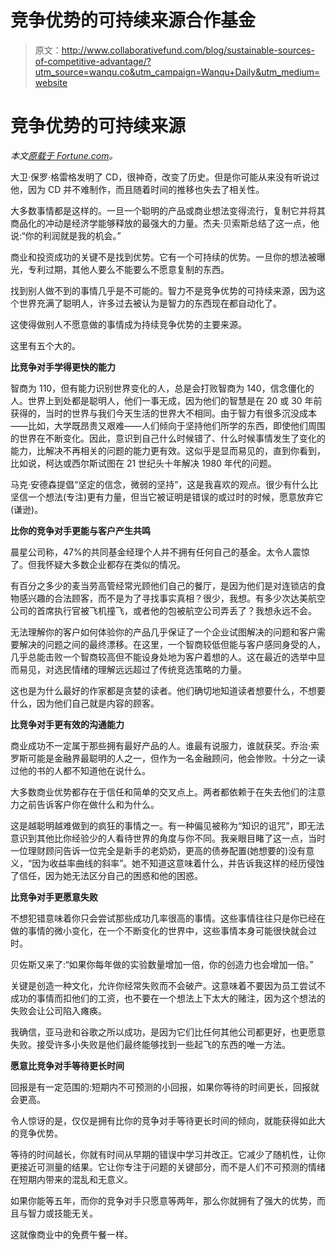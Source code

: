 # 竞争优势的可持续来源合作基金

> 原文：<http://www.collaborativefund.com/blog/sustainable-sources-of-competitive-advantage/?utm_source=wanqu.co&utm_campaign=Wanqu+Daily&utm_medium=website>

# 竞争优势的可持续来源



*本文[原载于 Fortune.com](http://fortune.com/2017/06/23/leadership-styles-competitive-edge/)。*

大卫·保罗·格雷格发明了 CD，很神奇，改变了历史。但是你可能从来没有听说过他，因为 CD 并不难制作，而且随着时间的推移也失去了相关性。

大多数事情都是这样的。一旦一个聪明的产品或商业想法变得流行，复制它并将其商品化的冲动是经济学能够释放的最强大的力量。杰夫·贝索斯总结了这一点，他说:“你的利润就是我的机会。”

商业和投资成功的关键不是找到优势。它有一个可持续的优势。一旦你的想法被曝光，专利过期，其他人要么不能要么不愿意复制的东西。

找到别人做不到的事情几乎是不可能的。智力不是竞争优势的可持续来源，因为这个世界充满了聪明人，许多过去被认为是智力的东西现在都自动化了。

这使得做别人不愿意做的事情成为持续竞争优势的主要来源。

这里有五个大的。

**比竞争对手学得更快的能力**

智商为 110，但有能力识别世界变化的人，总是会打败智商为 140，信念僵化的人。世界上到处都是聪明人，他们一事无成，因为他们的智慧是在 20 或 30 年前获得的，当时的世界与我们今天生活的世界大不相同。由于智力有很多沉没成本——比如，大学既昂贵又艰难——人们倾向于坚持他们所学的东西，即使他们周围的世界在不断变化。因此，意识到自己什么时候错了、什么时候事情发生了变化的能力，比解决不再相关的问题的能力更有效。这似乎是显而易见的，直到你看到，比如说，柯达或西尔斯试图在 21 世纪头十年解决 1980 年代的问题。

马克·安德森提倡“坚定的信念，微弱的坚持”，这是我喜欢的观点。很少有什么比坚信一个想法(专注)更有力量，但当它被证明是错误的或过时的时候，愿意放弃它(谦逊)。

**比你的竞争对手更能与客户产生共鸣**

晨星公司称，47%的共同基金经理个人并不拥有任何自己的基金。太令人震惊了。但我怀疑大多数企业都存在类似的情况。

有百分之多少的麦当劳高管经常光顾他们自己的餐厅，是因为他们是对连锁店的食物感兴趣的合法顾客，而不是为了寻找事实真相？很少，我想。有多少次达美航空公司的首席执行官被飞机撞飞，或者他的包被航空公司弄丢了？我想永远不会。

无法理解你的客户如何体验你的产品几乎保证了一个企业试图解决的问题和客户需要解决的问题之间的最终漂移。在这里，一个智商较低但能与客户感同身受的人，几乎总能击败一个智商较高但不能设身处地为客户着想的人。这在最近的选举中显而易见，对选民情绪的理解远远超过了传统竞选策略的力量。

这也是为什么最好的作家都是贪婪的读者。他们确切地知道读者想要什么，不想要什么，因为他们自己就是内容的顾客。

**比竞争对手更有效的沟通能力**

商业成功不一定属于那些拥有最好产品的人。谁最有说服力，谁就获奖。乔治·索罗斯可能是金融界最聪明的人之一，但作为一名金融顾问，他会惨败。十分之一读过他的书的人都不知道他在说什么。

大多数商业优势都存在于信任和简单的交叉点上。两者都依赖于在失去他们的注意力之前告诉客户你在做什么和为什么。

这是越聪明越难做到的疯狂的事情之一。有一种偏见被称为“知识的诅咒”，即无法意识到其他比你经验少的人看待世界的角度与你不同。我亲眼目睹了这一点，当时一位理财顾问告诉一位完全是新手的老奶奶，更高的债券配置(她想要的)没有意义，“因为收益率曲线的斜率”。她不知道这意味着什么，并告诉我这样的经历侵蚀了信任，因为她无法区分自己的困惑和他的困惑。

**比竞争对手更愿意失败**

不想犯错意味着你只会尝试那些成功几率很高的事情。这些事情往往只是你已经在做的事情的微小变化，在一个不断变化的世界中，这些事情本身可能很快就会过时。

贝佐斯又来了:“如果你每年做的实验数量增加一倍，你的创造力也会增加一倍。”

关键是创造一种文化，允许你经常失败而不会破产。这意味着不要因为员工尝试不成功的事情而扣他们的工资，也不要在一个想法上下太大的赌注，因为这个想法的失败会让公司陷入瘫痪。

我确信，亚马逊和谷歌之所以成功，是因为它们比任何其他公司都更好，也更愿意失败。接受许多小失败是他们最终能够找到一些起飞的东西的唯一方法。

**愿意比竞争对手等待更长时间**

回报是有一定范围的:短期内不可预测的小回报，如果你等待的时间更长，回报就会更高。

令人惊讶的是，仅仅是拥有比你的竞争对手等待更长时间的倾向，就能获得如此大的竞争优势。

等待的时间越长，你就有时间从早期的错误中学习并改正。它减少了随机性，让你更接近可测量的结果。它让你专注于问题的关键部分，而不是人们不可预测的情绪在短期内带来的混乱和无意义。

如果你能等五年，而你的竞争对手只愿意等两年，那么你就拥有了强大的优势，而且与智力或技能无关。

这就像商业中的免费午餐一样。

